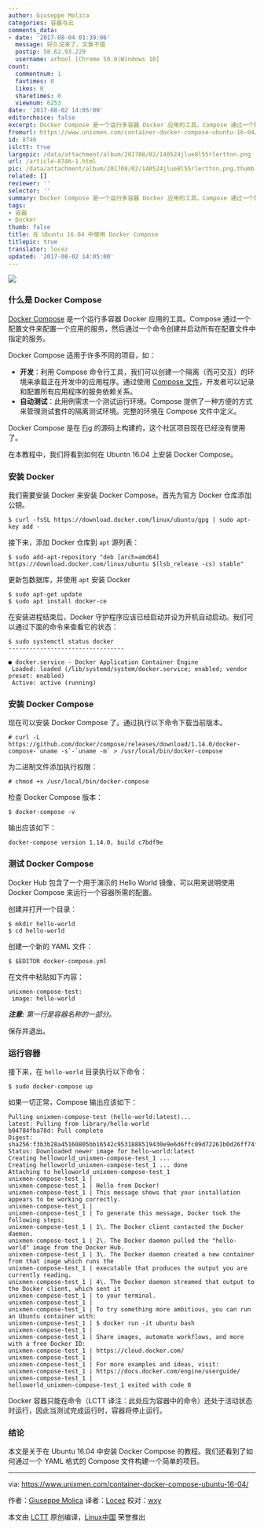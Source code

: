 ```yaml
---
author: Giuseppe Molica
categories: 容器与云
comments_data:
- date: '2017-08-04 01:39:06'
  message: 好久没来了，文章不错
  postip: 58.62.93.229
  username: arhool [Chrome 50.0|Windows 10]
count:
  commentnum: 1
  favtimes: 0
  likes: 0
  sharetimes: 0
  viewnum: 6253
date: '2017-08-02 14:05:00'
editorchoice: false
excerpt: Docker Compose 是一个运行多容器 Docker 应用的工具。Compose 通过一个配置文件来配置一个应用的服务，然后通过一个命令创建并启动所有在配置文件中指定的服务。
fromurl: https://www.unixmen.com/container-docker-compose-ubuntu-16-04/
id: 8746
islctt: true
largepic: /data/attachment/album/201708/02/140524jlue8l55rlerttnn.png
url: /article-8746-1.html
pic: /data/attachment/album/201708/02/140524jlue8l55rlerttnn.png.thumb.jpg
related: []
reviewer: ''
selector: ''
summary: Docker Compose 是一个运行多容器 Docker 应用的工具。Compose 通过一个配置文件来配置一个应用的服务，然后通过一个命令创建并启动所有在配置文件中指定的服务。
tags:
- 容器
- Docker
thumb: false
title: 在 Ubuntu 16.04 中使用 Docker Compose
titlepic: true
translator: locez
updated: '2017-08-02 14:05:00'
---
```


![](/data/attachment/album/201708/02/140524jlue8l55rlerttnn.png)


### 什么是 Docker Compose


[Docker Compose](https://docs.docker.com/compose/overview/) 是一个运行多容器 Docker 应用的工具。Compose 通过一个配置文件来配置一个应用的服务，然后通过一个命令创建并启动所有在配置文件中指定的服务。


Docker Compose 适用于许多不同的项目，如：


* **开发**：利用 Compose 命令行工具，我们可以创建一个隔离（而可交互）的环境来承载正在开发中的应用程序。通过使用 [Compose 文件](https://docs.docker.com/compose/compose-file/)，开发者可以记录和配置所有应用程序的服务依赖关系。
* **自动测试**：此用例需求一个测试运行环境。Compose 提供了一种方便的方式来管理测试套件的隔离测试环境。完整的环境在 Compose 文件中定义。


Docker Compose 是在 [Fig](http://www.fig.sh/) 的源码上构建的，这个社区项目现在已经没有使用了。


在本教程中，我们将看到如何在 Ubuntn 16.04 上安装 Docker Compose。


### 安装 Docker


我们需要安装 Docker 来安装 Docker Compose。首先为官方 Docker 仓库添加公钥。



```
$ curl -fsSL https://download.docker.com/linux/ubuntu/gpg | sudo apt-key add -

```

接下来，添加 Docker 仓库到 `apt` 源列表：



```
$ sudo add-apt-repository "deb [arch=amd64] https://download.docker.com/linux/ubuntu $(lsb_release -cs) stable"

```

更新包数据库，并使用 `apt` 安装 Docker



```
$ sudo apt-get update
$ sudo apt install docker-ce

```

在安装进程结束后，Docker 守护程序应该已经启动并设为开机自动启动。我们可以通过下面的命令来查看它的状态：



```
$ sudo systemctl status docker
---------------------------------

● docker.service - Docker Application Container Engine
 Loaded: loaded (/lib/systemd/system/docker.service; enabled; vendor preset: enabled)
 Active: active (running) 

```

### 安装 Docker Compose


现在可以安装 Docker Compose 了。通过执行以下命令下载当前版本。



```
# curl -L https://github.com/docker/compose/releases/download/1.14.0/docker-compose-`uname -s`-`uname -m` > /usr/local/bin/docker-compose

```

为二进制文件添加执行权限：



```
# chmod +x /usr/local/bin/docker-compose

```

检查 Docker Compose 版本：



```
$ docker-compose -v

```

输出应该如下：



```
docker-compose version 1.14.0, build c7bdf9e

```

### 测试 Docker Compose


Docker Hub 包含了一个用于演示的 Hello World 镜像，可以用来说明使用 Docker Compose 来运行一个容器所需的配置。


创建并打开一个目录：



```
$ mkdir hello-world
$ cd hello-world

```

创建一个新的 YAML 文件：



```
$ $EDITOR docker-compose.yml

```

在文件中粘贴如下内容：



```
unixmen-compose-test:
 image: hello-world

```

***注意:** 第一行是容器名称的一部分。*


保存并退出。


### 运行容器


接下来，在 `hello-world` 目录执行以下命令：



```
$ sudo docker-compose up

```

如果一切正常，Compose 输出应该如下：



```
Pulling unixmen-compose-test (hello-world:latest)...
latest: Pulling from library/hello-world
b04784fba78d: Pull complete
Digest: sha256:f3b3b28a45160805bb16542c9531888519430e9e6d6ffc09d72261b0d26ff74f
Status: Downloaded newer image for hello-world:latest
Creating helloworld_unixmen-compose-test_1 ... 
Creating helloworld_unixmen-compose-test_1 ... done
Attaching to helloworld_unixmen-compose-test_1
unixmen-compose-test_1 | 
unixmen-compose-test_1 | Hello from Docker!
unixmen-compose-test_1 | This message shows that your installation appears to be working correctly.
unixmen-compose-test_1 | 
unixmen-compose-test_1 | To generate this message, Docker took the following steps:
unixmen-compose-test_1 | 1\. The Docker client contacted the Docker daemon.
unixmen-compose-test_1 | 2\. The Docker daemon pulled the "hello-world" image from the Docker Hub.
unixmen-compose-test_1 | 3\. The Docker daemon created a new container from that image which runs the
unixmen-compose-test_1 | executable that produces the output you are currently reading.
unixmen-compose-test_1 | 4\. The Docker daemon streamed that output to the Docker client, which sent it
unixmen-compose-test_1 | to your terminal.
unixmen-compose-test_1 | 
unixmen-compose-test_1 | To try something more ambitious, you can run an Ubuntu container with:
unixmen-compose-test_1 | $ docker run -it ubuntu bash
unixmen-compose-test_1 | 
unixmen-compose-test_1 | Share images, automate workflows, and more with a free Docker ID:
unixmen-compose-test_1 | https://cloud.docker.com/
unixmen-compose-test_1 | 
unixmen-compose-test_1 | For more examples and ideas, visit:
unixmen-compose-test_1 | https://docs.docker.com/engine/userguide/
unixmen-compose-test_1 | 
helloworld_unixmen-compose-test_1 exited with code 0

```

Docker 容器只能在命令（LCTT 译注：此处应为容器中的命令）还处于活动状态时运行，因此当测试完成运行时，容器将停止运行。


### 结论


本文是关于在 Ubuntu 16.04 中安装 Docker Compose 的教程。我们还看到了如何通过一个 YAML 格式的 Compose 文件构建一个简单的项目。




---


via: <https://www.unixmen.com/container-docker-compose-ubuntu-16-04/>


作者：[Giuseppe Molica](https://www.unixmen.com/author/tutan/) 译者：[Locez](https://github.com/locez) 校对：[wxy](https://github.com/wxy)


本文由 [LCTT](https://github.com/LCTT/TranslateProject) 原创编译，[Linux中国](https://linux.cn/) 荣誉推出